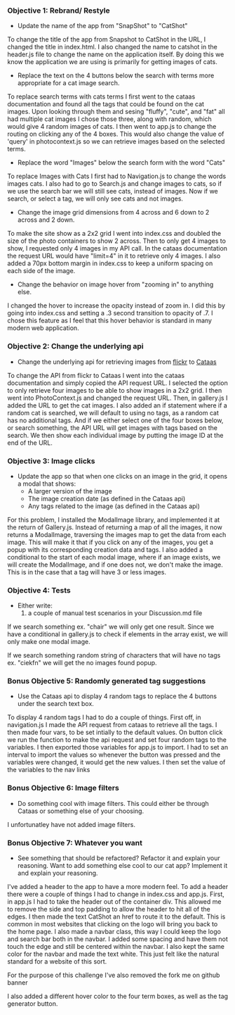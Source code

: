 ### Objective 1: Rebrand/ Restyle

* Update the name of the app from "SnapShot" to "CatShot"
    
To change the title of the app from Snapshot to CatShot in the URL, I changed the title in index.html. I also changed the name to catshot in the header.js file to change the name on the application itself. By doing this we know the application we are using is primarily for getting images of cats.


* Replace the text on the 4 buttons below the search with terms more appropriate for a cat image search.

To replace search terms with cats terms I first went to the cataas documentation and found all the tags that could be found on the cat images. Upon looking through them and sesing "fluffy", "cute", and "fat" all had multiple cat images I chose those three, along with random, which would give 4 random images of cats. I then went to app.js to change the routing on clicking any of the 4 boxes. This would also change the value of 'query' in photocontext.js so we can retrieve images based on the selected terms. 


* Replace the word "Images" below the search form with the word "Cats"

To replace Images with Cats I first had to Navigation.js to change the words images cats. I also had to go to Search.js and change images to cats, so if we use the search bar we will still see cats, instead of images. Now if we search, or select a tag, we will only see cats and not images. 


* Change the image grid dimensions from 4 across and 6 down to 2 across and 2 down.

To make the site show as a 2x2 grid I went into index.css and doubled the size of the photo containers to show 2 across. Then to only get 4 images to show, I requested only 4 images in my API call. In the cataas documentation the request URL would have "limit=4" in it to retrieve only 4 images. I also added a 70px bottom margin in index.css to keep a uniform spacing on each side of the image.


* Change the behavior on image hover from "zooming in" to anything else.

I changed the hover to increase the opacity instead of zoom in. I did this by going into index.css and setting a .3 second transition to opacity of .7. I chose this feature as I feel that this hover behavior is standard in many modern web application.



### Objective 2: Change the underlying api

* Change the underlying api for retrieving images from [flickr](https://www.flickr.com/) to [Cataas](https://cataas.com/#/)

To change the API from flickr to Cataas I went into the cataas documentation and simply copied the API request URL. I selected the option to only retrieve four images to be able to show images in a 2x2 grid. I then went into 
PhotoContext.js and changed the request URL. Then, in gallery.js I added the URL to get the cat images. I also added an if statement where if a random cat is searched, we will default to using no tags, as a random cat has no additional tags. And if we either select one of the four boxes below, or search something, the API URL will get images with tags based on the search. We then show each individual image by putting the image ID at the end of the URL.


### Objective 3: Image clicks

* Update the app so that when one clicks on an image in the grid, it opens a modal that shows:
    * A larger version of the image
    * The image creation date (as defined in the Cataas api)
    * Any tags related to the image (as defined in the Cataas api)

For this problem, I installed the ModalImage library, and implemented it at the return of Gallery.js. Instead of returning a map of all the images, it now returns a ModalImage, traversing the images map to get the data from each image. This will make it that if you click on any of the images, you get a popup with its corresponding creation data and tags. I also added a conditional to the start of each modal image, where if an image exists, we will create the ModalImage, and if one does not, we don't make the image. This is in the case that a tag will have 3 or less images.


### Objective 4: Tests

* Either write: 
    1) a couple of manual test scenarios in your Discussion.md file 

If we search something ex. "chair" we will only get one result. Since we have a conditional in gallery.js to check if elements in the array exist, we will only make one modal image. 

If we search something random string of characters that will have no tags ex. "ciekfn" we will get the no images found popup. 

### Bonus Objective 5: Randomly generated tag suggestions

* Use the Cataas api to display 4 random tags to replace the 4 buttons under the search text box.

To display 4 random tags I had to do a couple of things. First off, in navigation.js I made the API request from cataas to retrieve all the tags. I then made four vars, to be set intially to the default values. On button click we run the function to make the api request and set four random tags to the variables. I then exported those variables for app.js to import. I had to set an interval to import the values so whenever the button was pressed and the variables were changed, it would get the new values. I then set the value of the variables to the nav links 

### Bonus Objective 6: Image filters

* Do something cool with image filters. This could either be through Cataas or something else of your choosing.

I unfortunatley have not added image filters.


### Bonus Objective 7: Whatever you want

* See something that should be refactored? Refactor it and explain your reasoning. Want to add something else cool to our cat app? Implement it and explain your reasoning.

I've added a header to the app to have a more modern feel. To add a header there were a couple of things I had to change in index.css and app.js. First, in app.js I had to take the header out of the container div. This allowed me to remove the side and top padding to allow the header to hit all of the edges. I then made the text CatShot an href to route it to the default. This is common in most websites that clicking on the logo will bring you back to the home page. I also made a navbar class, this way I could keep the logo and search bar both in the navbar. I added some spacing and have them not touch the edge and still be centered within the navbar. I also kept the same color for the navbar and made the text white. This just felt like the natural standard for a website of this sort.

For the purpose of this challenge I've also removed the fork me on github banner

I also added a different hover color to the four term boxes, as well as the tag generator button.